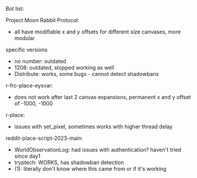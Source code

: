 Bot list:


Project Moon Rabbit Protocol:

- all have modifiable x and y offsets for different size canvases, more modular

specific versions
- no number: outdated
- 1208: outdated, stopped working as well
- Distribute: works, some bugs - cannot detect shadowbans


r-frc-place-eysvar:
- does not work after last 2 canvas expansions, permanent x and y offset of -1000, -1000 

r-place:
- issues with set_pixel, sometimes works with higher thread delay


reddit-place-script-2023-main:
- WorldObservationLog: had issues with authentication? haven't tried since day1
- tryptech: WORKS, has shadowban detection
- (1): literally don't know where this came from or if it's working
